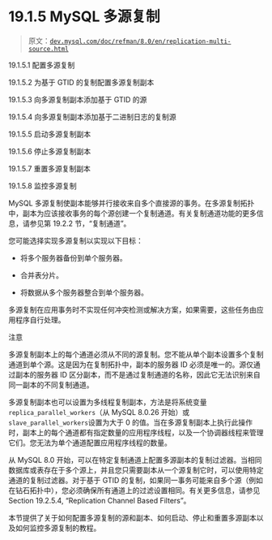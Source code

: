 # 19.1.5 MySQL 多源复制

> 原文：[`dev.mysql.com/doc/refman/8.0/en/replication-multi-source.html`](https://dev.mysql.com/doc/refman/8.0/en/replication-multi-source.html)

19.1.5.1 配置多源复制

19.1.5.2 为基于 GTID 的复制配置多源复制副本

19.1.5.3 向多源复制副本添加基于 GTID 的源

19.1.5.4 向多源复制副本添加基于二进制日志的复制源

19.1.5.5 启动多源复制副本

19.1.5.6 停止多源复制副本

19.1.5.7 重置多源复制副本

19.1.5.8 监控多源复制

MySQL 多源复制使副本能够并行接收来自多个直接源的事务。在多源复制拓扑中，副本为应该接收事务的每个源创建一个复制通道。有关复制通道功能的更多信息，请参见第 19.2.2 节，“复制通道”。

您可能选择实现多源复制以实现以下目标：

+   将多个服务器备份到单个服务器。

+   合并表分片。

+   将数据从多个服务器整合到单个服务器。

多源复制在应用事务时不实现任何冲突检测或解决方案，如果需要，这些任务由应用程序自行处理。

注意

多源复制副本上的每个通道必须从不同的源复制。您不能从单个副本设置多个复制通道到单个源。这是因为在复制拓扑中，副本的服务器 ID 必须是唯一的。源仅通过副本的服务器 ID 区分副本，而不是通过复制通道的名称，因此它无法识别来自同一副本的不同复制通道。

多源复制副本也可以设置为多线程复制副本，方法是将系统变量`replica_parallel_workers`（从 MySQL 8.0.26 开始）或`slave_parallel_workers`设置为大于 0 的值。当在多源复制副本上执行此操作时，副本上的每个通道都有指定数量的应用程序线程，以及一个协调器线程来管理它们。您无法为单个通道配置应用程序线程的数量。

从 MySQL 8.0 开始，可以在特定复制通道上配置多源副本的复制过滤器。当相同数据库或表存在于多个源上，并且您只需要副本从一个源复制它时，可以使用特定通道的复制过滤器。对于基于 GTID 的复制，如果同一事务可能来自多个源（例如在钻石拓扑中），您必须确保所有通道上的过滤设置相同。有关更多信息，请参见 Section 19.2.5.4, “Replication Channel Based Filters”。

本节提供了关于如何配置多源复制的源和副本、如何启动、停止和重置多源副本以及如何监控多源复制的教程。

